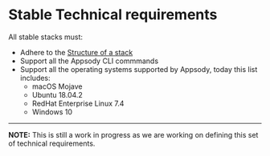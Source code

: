 # Stable Technical requirements

All stable stacks must:
- Adhere to the [Structure of a stack](https://github.com/appsody/website/blob/master/content/docs/stacks/stack-structure.md)
- Support all the Appsody CLI commmands
- Support all the operating systems supported by Appsody, today this list includes:
    - macOS Mojave
    - Ubuntu 18.04.2
    - RedHat Enterprise Linux 7.4
    - Windows 10
---
**NOTE:** This is still a work in progress as we are working on defining this set of technical requirements.